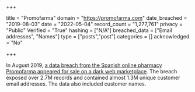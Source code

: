 +++

title = "Promofarma"
domain = "https://promofarma.com"
date_breached = "2019-08-03"
date = "2022-05-04"
record_count = "1,277,761"
privacy = "Public"
Verified = "True"
hashing = ["N/A"]
breached_data = ["Email addresses", "Names"]
type = ["posts","post"]
categories = []
acknowledged = "No"


+++


In August 2019, <a href="https://www.zdnet.com/article/data-of-21-million-mixcloud-users-put-up-for-sale-on-the-dark-web/" target="_blank" rel="noopener">a data breach from the Spanish online pharmacy Promofarma appeared for sale on a dark web marketplace</a>. The breach exposed over 2.7M records and contained almost 1.3M unique customer email addresses. The data also included customer names.

